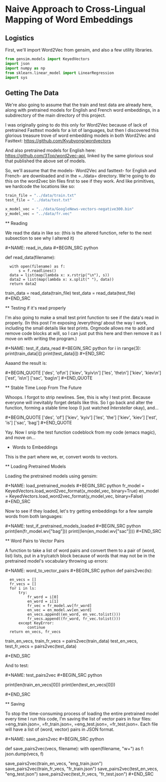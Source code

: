 # Naive Approach to Cross-Lingual Mapping of Word Embeddings

## Logistics

First, we'll import Word2Vec from gensim, and also a few utility libraries.

```python
from gensim.models import KeyedVectors
import json
import numpy as np
from sklearn.linear_model import LinearRegression
import sys
```

## Getting The Data

We're also going to assume that the train and test data are already here, along with pretrained models for English and French word embeddings, in a subdirectory of the main directory of this project.

I was originally going to do this only for Word2Vec because of lack of pretrained Fasttext models for a lot of languages, but then I discovered this glorious treasure trove of word embedding models in both Word2Vec and Fasttext:  https://github.com/Kyubyong/wordvectors

And also pretrained models for English here: https://github.com/3Top/word2vec-api, linked by the same glorious soul that published the above set of models.

So, we'll assume that the models- Word2Vec and fasttext- for English and French- are downloaded and in the =../data= directory. We're going to do this on the word2vec bin files first to see if they work. And like primitives, we hardcode the locations like so:


```python
train_file = "../data/train.txt"
test_file = "../data/test.txt"

x_model_vec = "../data/GoogleNews-vectors-negative300.bin"
y_model_vec = "../data/fr.vec"
```

** Reading

We read the data in like so: (this is the altered function, refer to the next subsection to see why I altered it)

#+NAME: read_in_data
#+BEGIN_SRC python

  def read_data(filename):

      with open(filename) as f:
          s = f.readlines()
      data = list(map(lambda x: x.rstrip("\n"), s))
      data2 = list(map(lambda x: x.split(" "), data))
      return data2

  train_data = read_data(train_file)
  test_data = read_data(test_file)
#+END_SRC

** Testing if it's read properly

I'm also going to make a small test print function to see if the data's read in properly. (In this post I'm exposing /everything/ about the way I work, including the small details like test prints. Orgmode allows me to add and remove code blocks at will, so I can just put this here and then remove it as I move on with writing the program.)

#+NAME: test_if_data_read
#+BEGIN_SRC python
  for i in range(3):
      print(train_data[i])
      print(test_data[i])
#+END_SRC

Aaaand the result is: 

#+BEGIN_QUOTE
['des', 'of\n']
['kiev', 'kyiv\n']
['les', 'the\n']
['kiev', 'kiev\n']
['est', 'is\n']
['sac', 'bag\n']
#+END_QUOTE

** Stable Time Loop From The Future

Whoops. I forgot to strip newlines. See, this is why I test print. Because everyone will inevitably forget details like this. So I go back and alter the function, forming a stable time loop (I just watched *Interstellar* okay), and...

#+BEGIN_QUOTE
['des', 'of']
['kiev', 'kyiv']
['les', 'the']
['kiev', 'kiev']
['est', 'is']
['sac', 'bag']
#+END_QUOTE

Yay. Now I snip the test function codeblock from my code (emacs magic), and move on...

* Words to Embeddings

This is the part where we, er, convert words to vectors.

** Loading Pretrained Models

Loading the pretrained models using gensim:

#+NAME: load_pretrained_models
#+BEGIN_SRC python
fr_model = KeyedVectors.load_word2vec_format(x_model_vec, binary=True)
en_model = KeyedVectors.load_word2vec_format(y_model_vec, binary=False)
#+END_SRC

Now to see if they loaded, let's try getting embeddings for a few sample words from both languages:

#+NAME: test_if_pretrained_models_loaded
#+BEGIN_SRC python
print(len(fr_model.wv["bag"]))
print((len(en_model.wv["sac"])))
#+END_SRC

** Word Pairs to Vector Pairs

A function to take a list of word pairs and convert them to a pair of (word, list) lists, put in a try/catch block because of words that may not be in the pretrained model's vocabulary throwing up errors:

#+NAME: word_to_vector_pairs
#+BEGIN_SRC python
  def pairs2vec(ls):

      en_vecs = []
      fr_vecs = []
      for i in ls:
          try:
              fr_word = i[0]
              en_word = i[1]
              fr_vec = fr_model.wv[fr_word]
              en_vec = en_model.wv[en_word]
              en_vecs.append((en_word, en_vec.tolist()))
              fr_vecs.append((fr_word, fr_vec.tolist()))
          except KeyError:
              continue
      return en_vecs, fr_vecs

  train_en_vecs, train_fr_vecs = pairs2vec(train_data)
  test_en_vecs, test_fr_vecs = pairs2vec(test_data)

#+END_SRC

And to test:

#+NAME: test_pairs2vec
#+BEGIN_SRC python

  print(len(train_en_vecs[0]))
  print(len(test_en_vecs[0]))

#+END_SRC

** Saving

To stop the time-consuming process of loading the entire pretrained model every time I run this code, I'm saving the list of vector pairs in four files: =eng_train.json=, =fr_train.json=, =eng_test.json=, =fr_test.json=. Each file will have a list of (word, vector) pairs in JSON format.

#+NAME: save_pairs2vec
#+BEGIN_SRC python

  def save_pairs2vec(vecs, filename):
      with open(filename, "w+") as f:
          json.dump(vecs, f)

  save_pairs2vec(train_en_vecs, "eng_train.json")
  save_pairs2vec(train_fr_vecs, "fr_train.json")
  save_pairs2vec(test_en_vecs, "eng_test.json")
  save_pairs2vec(test_fr_vecs, "fr_test.json")
#+END_SRC